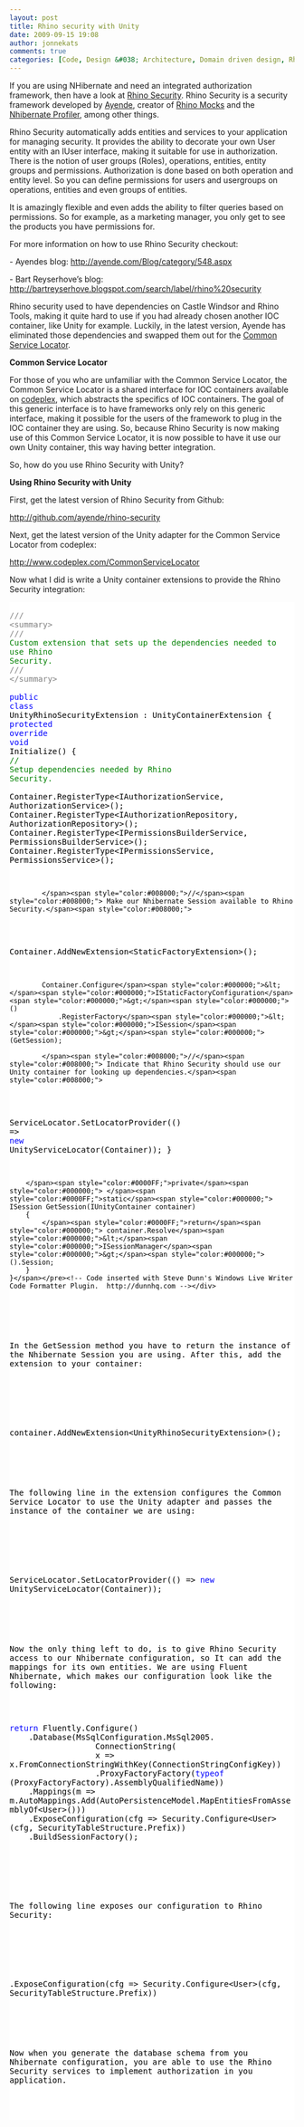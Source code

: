 ```yaml
---
layout: post
title: Rhino security with Unity
date: 2009-09-15 19:08
author: jonnekats
comments: true
categories: [Code, Design &#038; Architecture, Domain driven design, Rhino Security, Unity]
---
```

If you are using NHibernate and need an integrated authorization framework, then have a look at <a href="http://ayende.com/Blog/archive/2008/01/22/Rhino-Security-Overview-Part-I.aspx" target="_blank">Rhino Security</a>. Rhino Security is a security framework developed by <a href="http://ayende.com/" target="_blank">Ayende</a>, creator of <a href="http://ayende.com/projects/rhino-mocks.aspx" target="_blank">Rhino Mocks</a> and the <a href="http://www.nhprof.com/" target="_blank">Nhibernate Profiler</a>, among other things.&#160; 

Rhino Security automatically adds entities and services to your application for managing security. It provides the ability to decorate your own User entity with an IUser interface, making it suitable for use in authorization. There is the notion of user groups (Roles), operations, entities, entity groups and permissions. Authorization is done based on both operation and entity level. So you can define permissions for users and usergroups on operations, entities and even groups of entities. </p>  <p>It is amazingly flexible and even adds the ability to filter queries based on permissions. So for example, as a marketing manager, you only get to see the products you have permissions for. <p>For more information on how to use Rhino Security checkout:</p>  <p>- Ayendes blog: <a title="http://ayende.com/Blog/category/548.aspx" href="http://ayende.com/Blog/category/548.aspx">http://ayende.com/Blog/category/548.aspx</a></p>  <p>- Bart Reyserhove’s blog: <a title="http://bartreyserhove.blogspot.com/search/label/rhino%20security" href="http://bartreyserhove.blogspot.com/search/label/rhino%20security">http://bartreyserhove.blogspot.com/search/label/rhino%20security</a></p>  <p>Rhino security used to have dependencies on Castle Windsor and Rhino Tools, making it quite hard to use if you had already chosen another IOC container, like Unity for example. Luckily, in the latest version, Ayende has eliminated those dependencies and swapped them out for the <a href="http://www.codeplex.com/CommonServiceLocator" target="_blank">Common Service Locator</a>. </p>  <p><strong>Common Service Locator</strong></p>  <p>For those of you who are unfamiliar with the Common Service Locator, the Common Service Locator is a shared interface for IOC containers available on <a href="http://www.codeplex.com/CommonServiceLocator" target="_blank">codeplex</a>, which abstracts the specifics of IOC containers. The goal of this generic interface is to have frameworks only rely on this generic interface, making it possible for the users of the framework to plug in the IOC container they are using. So, because Rhino Security is now making use of this Common Service Locator, it is now possible to have it use our own Unity container, this way having better integration.</p>  <p>So, how do you use Rhino Security with Unity?</p>  <p><strong>Using Rhino Security with Unity</strong></p>  <p>First, get the latest version of Rhino Security from Github:</p>  <p><a title="http://github.com/ayende/rhino-security" href="http://github.com/ayende/rhino-security">http://github.com/ayende/rhino-security</a></p>  <p>Next, get the latest version of the Unity adapter for the Common Service Locator from codeplex:</p>  <p><a title="http://www.codeplex.com/CommonServiceLocator" href="http://www.codeplex.com/CommonServiceLocator">http://www.codeplex.com/CommonServiceLocator</a></p>  <p>Now what I did is write a Unity container extensions to provide the Rhino Security integration:</p>  <div style="display:inline;float:none;margin:0;padding:0;" id="scid:57F11A72-B0E5-49c7-9094-E3A15BD5B5E6:d02c05f5-428a-4316-8835-56c77a8bde99" class="wlWriterEditableSmartContent"><pre style="background-color:#FFFFFF;white-space:pre-wrap;overflow:auto;"><span style="color:#000000;">    </span><span style="color:#808080;">///</span><span style="color:#008000;"> </span><span style="color:#808080;">&lt;summary&gt;</span><span style="color:#008000;">
    </span><span style="color:#808080;">///</span><span style="color:#008000;"> Custom extension that sets up the dependencies needed to use Rhino Security.
    </span><span style="color:#808080;">///</span><span style="color:#008000;"> </span><span style="color:#808080;">&lt;/summary&gt;</span><span style="color:#808080;">
</span><span style="color:#000000;">    </span><span style="color:#0000FF;">public</span><span style="color:#000000;"> </span><span style="color:#0000FF;">class</span><span style="color:#000000;"> UnityRhinoSecurityExtension : UnityContainerExtension
    {
        </span><span style="color:#0000FF;">protected</span><span style="color:#000000;"> </span><span style="color:#0000FF;">override</span><span style="color:#000000;"> </span><span style="color:#0000FF;">void</span><span style="color:#000000;"> Initialize()
        {
            </span><span style="color:#008000;">//</span><span style="color:#008000;"> Setup dependencies needed by Rhino Security.</span><span style="color:#008000;">
</span><span style="color:#000000;">            Container.RegisterType</span><span style="color:#000000;">&lt;</span><span style="color:#000000;">IAuthorizationService, AuthorizationService</span><span style="color:#000000;">&gt;</span><span style="color:#000000;">();
            Container.RegisterType</span><span style="color:#000000;">&lt;</span><span style="color:#000000;">IAuthorizationRepository, AuthorizationRepository</span><span style="color:#000000;">&gt;</span><span style="color:#000000;">();
            Container.RegisterType</span><span style="color:#000000;">&lt;</span><span style="color:#000000;">IPermissionsBuilderService, PermissionsBuilderService</span><span style="color:#000000;">&gt;</span><span style="color:#000000;">();
            Container.RegisterType</span><span style="color:#000000;">&lt;</span><span style="color:#000000;">IPermissionsService, PermissionsService</span><span style="color:#000000;">&gt;</span><span style="color:#000000;">();

            </span><span style="color:#008000;">//</span><span style="color:#008000;"> Make our Nhibernate Session available to Rhino Security.</span><span style="color:#008000;">
</span><span style="color:#000000;">            Container.AddNewExtension</span><span style="color:#000000;">&lt;</span><span style="color:#000000;">StaticFactoryExtension</span><span style="color:#000000;">&gt;</span><span style="color:#000000;">();

            Container.Configure</span><span style="color:#000000;">&lt;</span><span style="color:#000000;">IStaticFactoryConfiguration</span><span style="color:#000000;">&gt;</span><span style="color:#000000;">()
                .RegisterFactory</span><span style="color:#000000;">&lt;</span><span style="color:#000000;">ISession</span><span style="color:#000000;">&gt;</span><span style="color:#000000;">(GetSession);

            </span><span style="color:#008000;">//</span><span style="color:#008000;"> Indicate that Rhino Security should use our Unity container for looking up dependencies.</span><span style="color:#008000;">
</span><span style="color:#000000;">            ServiceLocator.SetLocatorProvider(() </span><span style="color:#000000;">=&gt;</span><span style="color:#000000;"> </span><span style="color:#0000FF;">new</span><span style="color:#000000;"> UnityServiceLocator(Container));
        }

        </span><span style="color:#0000FF;">private</span><span style="color:#000000;"> </span><span style="color:#0000FF;">static</span><span style="color:#000000;"> ISession GetSession(IUnityContainer container)
        {
            </span><span style="color:#0000FF;">return</span><span style="color:#000000;"> container.Resolve</span><span style="color:#000000;">&lt;</span><span style="color:#000000;">ISessionManager</span><span style="color:#000000;">&gt;</span><span style="color:#000000;">().Session;
        }
    }</span></pre><!-- Code inserted with Steve Dunn's Windows Live Writer Code Formatter Plugin.  http://dunnhq.com --></div>

<p></p>

<p>In the GetSession method you have to return the instance of the Nhibernate Session you are using. After this, add the extension to your container:</p>

<p>
  <div style="display:inline;float:none;margin:0;padding:0;" id="scid:57F11A72-B0E5-49c7-9094-E3A15BD5B5E6:59df4b20-d540-45c5-8646-3cc00580930f" class="wlWriterEditableSmartContent"><pre style="background-color:#FFFFFF;white-space:pre-wrap;overflow:auto;"><span style="color:#000000;">container.AddNewExtension</span><span style="color:#000000;">&lt;</span><span style="color:#000000;">UnityRhinoSecurityExtension</span><span style="color:#000000;">&gt;</span><span style="color:#000000;">();</span></pre><!-- Code inserted with Steve Dunn's Windows Live Writer Code Formatter Plugin.  http://dunnhq.com --></div>
</p>

<p>The following line in the extension configures the Common Service Locator to use the Unity adapter and passes the instance of the container we are using:</p>

<p>
  <div style="display:inline;float:none;margin:0;padding:0;" id="scid:57F11A72-B0E5-49c7-9094-E3A15BD5B5E6:e00e9745-1da6-42ce-9079-5007effcc833" class="wlWriterEditableSmartContent"><pre style="background-color:#FFFFFF;white-space:pre-wrap;overflow:auto;"><span style="color:#000000;">ServiceLocator.SetLocatorProvider(() </span><span style="color:#000000;">=&gt;</span><span style="color:#000000;"> </span><span style="color:#0000FF;">new</span><span style="color:#000000;"> UnityServiceLocator(Container));</span></pre><!-- Code inserted with Steve Dunn's Windows Live Writer Code Formatter Plugin.  http://dunnhq.com --></div>
</p>

<p>Now the only thing left to do, is to give Rhino Security access to our Nhibernate configuration, so It can add the mappings for its own entities. We are using Fluent Nhibernate, which makes our configuration look like the following:</p>

<div style="display:inline;float:none;margin:0;padding:0;" id="scid:57F11A72-B0E5-49c7-9094-E3A15BD5B5E6:3a477864-5e95-4faa-8767-2a6f76149bbf" class="wlWriterEditableSmartContent"><pre style="background-color:#FFFFFF;white-space:pre-wrap;overflow:auto;"><span style="color:#0000FF;">return</span><span style="color:#000000;"> Fluently.Configure()
    .Database(MsSqlConfiguration.MsSql2005.
                  ConnectionString(
                  x </span><span style="color:#000000;">=&gt;</span><span style="color:#000000;"> x.FromConnectionStringWithKey(ConnectionStringConfigKey))
                  .ProxyFactoryFactory(</span><span style="color:#0000FF;">typeof</span><span style="color:#000000;"> (ProxyFactoryFactory).AssemblyQualifiedName))
    .Mappings(m </span><span style="color:#000000;">=&gt;</span><span style="color:#000000;"> m.AutoMappings.Add(AutoPersistenceModel.MapEntitiesFromAssemblyOf</span><span style="color:#000000;">&lt;</span><span style="color:#000000;">User</span><span style="color:#000000;">&gt;</span><span style="color:#000000;">()))
    .ExposeConfiguration(cfg </span><span style="color:#000000;">=&gt;</span><span style="color:#000000;"> Security.Configure</span><span style="color:#000000;">&lt;</span><span style="color:#000000;">User</span><span style="color:#000000;">&gt;</span><span style="color:#000000;">(cfg, SecurityTableStructure.Prefix))
    .BuildSessionFactory();</span></pre><!-- Code inserted with Steve Dunn's Windows Live Writer Code Formatter Plugin.  http://dunnhq.com --></div>

<p></p>

<p>The following line exposes our configuration to Rhino Security:</p>

<p>
  <div style="display:inline;float:none;margin:0;padding:0;" id="scid:57F11A72-B0E5-49c7-9094-E3A15BD5B5E6:c6394255-134a-4b7d-a8f9-24c138c5f2e2" class="wlWriterEditableSmartContent"><pre style="background-color:#FFFFFF;white-space:pre-wrap;overflow:auto;"><span style="color:#000000;">.ExposeConfiguration(cfg </span><span style="color:#000000;">=&gt;</span><span style="color:#000000;"> Security.Configure</span><span style="color:#000000;">&lt;</span><span style="color:#000000;">User</span><span style="color:#000000;">&gt;</span><span style="color:#000000;">(cfg, SecurityTableStructure.Prefix))</span></pre><!-- Code inserted with Steve Dunn's Windows Live Writer Code Formatter Plugin.  http://dunnhq.com --></div>
</p>

<p>Now when you generate the database schema from you Nhibernate configuration, you are able to use the Rhino Security services to implement authorization in you application.</p>
